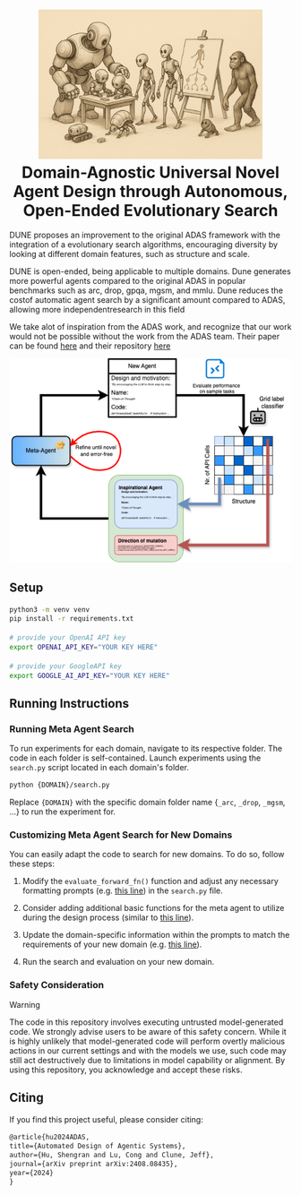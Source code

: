 <h1 align="center">
  <img src="misc/ESADAS.png" width="400" /></a><br>
  <b>Domain-Agnostic Universal Novel Agent Design through
Autonomous, Open-Ended Evolutionary Search</b><br>
</h1>


DUNE proposes an improvement to the original ADAS framework with the integration of a evolutionary search algorithms, encouraging diversity by looking at different domain features, such as structure and scale.

DUNE is open-ended, being applicable to multiple domains. Dune generates more powerful agents compared to the original ADAS in popular benchmarks such as arc, drop, gpqa, mgsm, and mmlu. Dune reduces the costof automatic agent search by a significant amount compared to ADAS, allowing more independentresearch in this field

We take alot of inspiration from the ADAS work, and recognize that our work would not be possible without the work from the ADAS team. Their paper can be found [here](https://arxiv.org/abs/2408.08435) and their repository [here](https://github.com/ShengranHu/ADAS)

<p align="center">
<img src="misc/ESADAS.drawio.png"/></a><br>
</p>

## Setup
```bash
python3 -m venv venv 
pip install -r requirements.txt

# provide your OpenAI API key
export OPENAI_API_KEY="YOUR KEY HERE"

# provide your GoogleAPI key
export GOOGLE_AI_API_KEY="YOUR KEY HERE"
```

## Running Instructions

### Running Meta Agent Search

To run experiments for each domain, navigate to its respective folder. The code in each folder is self-contained. Launch experiments using the `search.py` script located in each domain's folder.

```bash
python {DOMAIN}/search.py
```

Replace `{DOMAIN}` with the specific domain folder name {`_arc`, `_drop`, `_mgsm`, ...} to run the experiment for.

### Customizing Meta Agent Search for New Domains

You can easily adapt the code to search for new domains. To do so, follow these steps:

1. Modify the `evaluate_forward_fn()` function and adjust any necessary formatting prompts (e.g. [this line](https://github.com/ShengranHu/ADAS/blob/main/_mmlu/search.py#L89)) in the `search.py` file. 

2. Consider adding additional basic functions for the meta agent to utilize during the design process (similar to [this line](https://github.com/ShengranHu/ADAS/blob/main/_arc/search.py#L161)).

3. Update the domain-specific information within the prompts to match the requirements of your new domain (e.g. [this line](https://github.com/ShengranHu/ADAS/blob/main/_mmlu/mmlu_prompt.py#L229)).

4. Run the search and evaluation on your new domain.

### Safety Consideration
> [!WARNING]  
> The code in this repository involves executing untrusted model-generated code. We strongly advise users to be aware of this safety concern. While it is highly unlikely that model-generated code will perform overtly malicious actions in our current settings and with the models we use, such code may still act destructively due to limitations in model capability or alignment. By using this repository, you acknowledge and accept these risks.


## Citing
If you find this project useful, please consider citing:
```
@article{hu2024ADAS,
title={Automated Design of Agentic Systems},
author={Hu, Shengran and Lu, Cong and Clune, Jeff},
journal={arXiv preprint arXiv:2408.08435},
year={2024}
}
```
